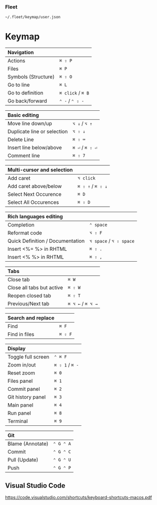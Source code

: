 ### Fleet

```
~/.fleet/keymap/user.json
```

# Keymap

| Navigation                          |                         |
| :---                                | :---                    |
| Actions                             | `⌘ ⇧ P`                 |
| Files                               | `⌘ P`                   |
| Symbols (Structure)                 | `⌘ ⇧ O`                 |
| Go to line                          | `⌘ L`                   |
| Go to definition                    | `⌘ click` / `⌘ B`       |
| Go back/forward                     | `⌃ -` / `⌃ ⇧ -`         |

| Basic editing                       |                         |
| :---                                | :---                    |
| Move line down/up                   | `⌥ ↓` / `⌥ ↑`           |
| Duplicate line or selection         | `⌥ ⇧ ↓`                 |
| Delete Line                         | `⌘ ⇧ ⌨`                 |
| Insert line below/above             | `⌘ ⏎` / `⌘ ⇧ ⏎`         |
| Comment line                        | `⌘ ⇧ 7`                 |

| Multi-cursor and selection          |                         |
| :---                                | :---                    |
| Add caret                           | `⌥ click`               |
| Add caret above/below               | `⌘ ⇧ ↑` / `⌘ ⇧ ↓`       |
| Select Next Occurence               | `⌘ D`                   |
| Select All Occurences               | `⌘ ⇧ D`                 |

| Rich languages editing              |                         |
| :---                                | :---                    |
| Completion                          | `⌃ space`               |
| Reformat code                       | `⌥ ⇧ F`                 |
| Quick Definition / Documentation    | `⌥ space` / `⌥ ⇧ space` |
| Insert <%= %> in RHTML              | `⌘ ⇧ .`                 |
| Insert <% %> in RHTML               | `⌘ ⇧ ,`                 |

| Tabs                                |                         |
| :---                                | :---                    |
| Close tab                           | `⌘ W`                   |
| Close all tabs but active           | `⌘ ⇧ W`                 |
| Reopen closed tab                   | `⌘ ⇧ T`                 |
| Previous/Next tab                   | `⌘ ⌥ ←` / `⌘ ⌥ →`       |

| Search and replace                  |                         |
| :---                                | :---                    |
| Find                                | `⌘ F`                   |
| Find in files                       | `⌘ ⇧ F`                 |

| Display                             |                         |
| :---                                | :---                    |
| Toggle full screen                  | `⌃ ⌘ F`                 |
| Zoom in/out                         | `⌘ ⇧ 1` / `⌘ -`         |
| Reset zoom                          | `⌘ 0`                   |
| Files panel                         | `⌘ 1`                   |
| Commit panel                        | `⌘ 2`                   |
| Git history panel                   | `⌘ 3`                   |
| Main panel                          | `⌘ 4`                   |
| Run panel                           | `⌘ 8`                   |
| Terminal                            | `⌘ 9`                   |

| Git                                 |                         |
| :---                                | :---                    |
| Blame (Annotate)                    | `⌃ G ⌃ A`               |
| Commit                              | `⌃ G ⌃ C`               |
| Pull (Update)                       | `⌃ G ⌃ U`               |
| Push                                | `⌃ G ⌃ P`               |

## Visual Studio Code
https://code.visualstudio.com/shortcuts/keyboard-shortcuts-macos.pdf
